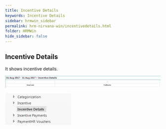 ```yaml
---
title: Incentive Details
keywords: Incentive Details
sidebar: hrmwin_sidebar
permalink: hrm-nirvana-win/incentivedetails.html
folder: HRMWin   
hide_sidebar: false
---
```


## Incentive Details

It shows incentive details.


![](/images/incentivedetails.jpg)

![](/images/incentivedeatilsinexpand.png)
